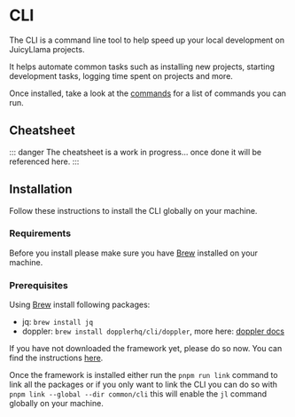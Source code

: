 # CLI

The CLI is a command line tool to help speed up your local development on JuicyLlama projects.

It helps automate common tasks such as installing new projects, starting development tasks, logging time spent on projects and more.

Once installed, take a look at the [commands](/cli/commands) for a list of commands you can run.

## Cheatsheet

::: danger
The cheatsheet is a work in progress... once done it will be referenced here.
:::

## Installation

Follow these instructions to install the CLI globally on your machine.

### Requirements

Before you install please make sure you have [Brew](https://docs.brew.sh/Installation) installed on your machine.

### Prerequisites

Using [Brew](https://docs.brew.sh/Installation) install following packages:

- jq: `brew install jq`
- doppler: `brew install dopplerhq/cli/doppler`, more here: [doppler docs](https://docs.doppler.com/docs/install-cli)

If you have not downloaded the framework yet, please do so now. You can find the instructions [here](/#Installation).

Once the framework is installed either run the `pnpm run link` command to link all the packages or if you only want to link the CLI you can do so with `pnpm link --global --dir common/cli` this will enable the `jl` command globally on your machine.
